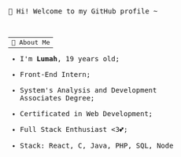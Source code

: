 <samp>
    💙 Hi! Welcome to my GitHub profile ~
    <br><br><br>
    <table><td>💖 About Me</td></table>
    <ul>
        <li>I'm <strong>Lumah</strong>, 19 years old;</li><br>
        <li>Front-End Intern;</li><br>
        <li>System's Analysis and Development<br>Associates Degree;</li><br>
        <li>Certificated in Web Development;</li><br>
        <li>Full Stack Enthusiast <3💕;</li><br>
        <li>Stack: React, C, Java, PHP, SQL, Node</li>
    </ul>
</samp>
